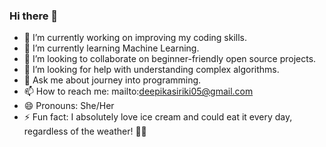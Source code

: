 ### Hi there 👋

- 🔭 I’m currently working on improving my coding skills.
- 🌱 I’m currently learning Machine Learning.
- 👯 I’m looking to collaborate on beginner-friendly open source projects.
- 🤔 I’m looking for help with understanding complex algorithms.
- 💬 Ask me about journey into programming.
- 📫 How to reach me: mailto:deepikasiriki05@gmail.com
- 😄 Pronouns: She/Her 
- ⚡ Fun fact:  I absolutely love ice cream and could eat it every day, regardless of the weather! 🍦😋

